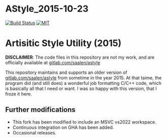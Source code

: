 AStyle_2015-10-23
==================

<p align="left">
    <a href="https://github.com/ckormanyos/AStyle_2015-10-23/actions">
        <img src="https://github.com/ckormanyos/AStyle_2015-10-23/actions/workflows/astyle.yml/badge.svg" alt="Build Status"></a>
    <a href="https://github.com/ckormanyos/AStyle_2015-10-23/blob/main/LICENSE">
        <img src="https://img.shields.io/badge/license-MIT-blue.svg" alt="MIT"></a>
</p>

# Artisitic Style Utility (2015)

__DISCLAIMER__: The code files in this repository are not my work,
and are officially available at
[gitlab.com/saalen/astyle](https://gitlab.com/saalen/astyle)

This repository maintains and supports an older version of
[gitlab.com/saalen/astyle](https://gitlab.com/saalen/astyle)
from sometime in the year 2015. At that taime, the program
did (and still does) a wonderful job formatting
C/C++ code, which is basically all that I need or want.
I was so happy with this version, that I froze it here.

## Further modifications

  - This fork has been modified to include an MSVC vs2022 workspace.
  - Continuous integration on GHA has been added.
  - Occasional releases.
